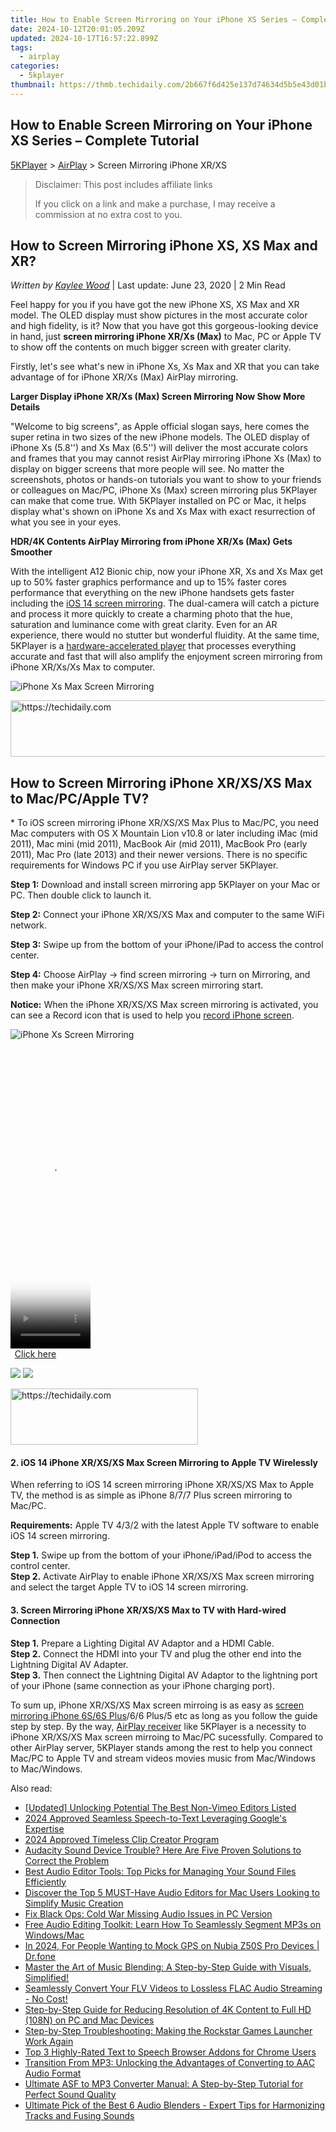 ```yaml
---
title: How to Enable Screen Mirroring on Your iPhone XS Series – Complete Tutorial
date: 2024-10-12T20:01:05.209Z
updated: 2024-10-17T16:57:22.899Z
tags:
  - airplay
categories:
  - 5kplayer
thumbnail: https://thmb.techidaily.com/2b667f6d425e137d74634d5b5e43d01ba3b3015e34fc38e54ba016f1aa0f02aa.jpg
---
```


## How to Enable Screen Mirroring on Your iPhone XS Series – Complete Tutorial

[5KPlayer](https://tools.techidaily.com/5kplayer/products/) \> [AirPlay](https://tools.techidaily.com/5kplayer/airplay/) \> Screen Mirroring iPhone XR/XS

>  Disclaimer: This post includes affiliate links
>
>  If you click on a link and make a purchase, I may receive a commission at no extra cost to you.
>

## How to Screen Mirroring iPhone XS, XS Max and XR?

 _Written by [Kaylee Wood](https://www.quora.com/profile/Amanda-Hu-21)_ | Last update: June 23, 2020 | 2 Min Read

Feel happy for you if you have got the new iPhone XS, XS Max and XR model. The OLED display must show pictures in the most accurate color and high fidelity, is it? Now that you have got this gorgeous-looking device in hand, just **screen mirroring iPhone XR/Xs (Max)** to Mac, PC or Apple TV to show off the contents on much bigger screen with greater clarity.

Firstly, let's see what's new in iPhone Xs, Xs Max and XR that you can take advantage of for iPhone XR/Xs (Max) AirPlay mirroring.

**Larger Display iPhone XR/Xs (Max) Screen Mirroring Now Show More Details**

"Welcome to big screens", as Apple official slogan says, here comes the super retina in two sizes of the new iPhone models. The OLED display of iPhone Xs (5.8'') and Xs Max (6.5'') will deliver the most accurate colors and frames that you may cannot resist AirPlay mirroring iPhone Xs (Max) to display on bigger screens that more people will see. No matter the screenshots, photos or hands-on tutorials you want to show to your friends or colleagues on Mac/PC, iPhone Xs (Max) screen mirroring plus 5KPlayer can make that come true. With 5KPlayer installed on PC or Mac, it helps display what's shown on iPhone Xs and Xs Max with exact resurrection of what you see in your eyes.

**HDR/4K Contents AirPlay Mirroring from iPhone XR/Xs (Max) Gets Smoother**

With the intelligent A12 Bionic chip, now your iPhone XR, Xs and Xs Max get up to 50% faster graphics performance and up to 15% faster cores performance that everything on the new iPhone handsets gets faster including the [iOS 14 screen mirroring](https://tools.techidaily.com/5kplayer/airplay/). The dual-camera will catch a picture and process it more quickly to create a charming photo that the hue, saturation and luminance come with great clarity. Even for an AR experience, there would no stutter but wonderful fluidity. At the same time, 5KPlayer is a [hardware-accelerated player](https://tools.techidaily.com/5kplayer/video-music-player/) that processes everything accurate and fast that will also amplify the enjoyment screen mirroring from iPhone XR/Xs/Xs Max to computer.

![iPhone Xs Max Screen Mirroring](https://www.5kplayer.com/airplay/img/airplay-sherlock-homes.png) 

<!-- affiliate ads begin -->
<a href="https://zebaoaffiliateprogram.pxf.io/c/5597632/2137975/21526" target="_top" id="2137975">
  <img src="//a.impactradius-go.com/display-ad/21526-2137975" border="0" alt="https://techidaily.com" width="728" height="90"/>
</a>
<img height="0" width="0" src="https://zebaoaffiliateprogram.pxf.io/i/5597632/2137975/21526" style="position:absolute;visibility:hidden;" border="0" />
<!-- affiliate ads end -->

## How to Screen Mirroring iPhone XR/XS/XS Max to Mac/PC/Apple TV?

\* To iOS screen mirroring iPhone XR/XS/XS Max Plus to Mac/PC, you need Mac computers with OS X Mountain Lion v10.8 or later including iMac (mid 2011), Mac mini (mid 2011), MacBook Air (mid 2011), MacBook Pro (early 2011), Mac Pro (late 2013) and their newer versions. There is no specific requirements for Windows PC if you use AirPlay server 5KPlayer.

**Step 1:**  Download and install screen mirroring app 5KPlayer on your Mac or PC. Then double click to launch it.

**Step 2:** Connect your iPhone XR/XS/XS Max and computer to the same WiFi network.

**Step 3:**  Swipe up from the bottom of your iPhone/iPad to access the control center.

**Step 4:** Choose AirPlay -> find screen mirroring -> turn on Mirroring, and then make your iPhone XR/XS/XS Max screen mirroring start.

**Notice:** When the iPhone XR/XS/XS Max screen mirroring is activated, you can see a Record icon that is used to help you [record iPhone screen](https://tools.techidaily.com/5kplayer/airplay/).

![iPhone Xs Screen Mirroring](https://www.5kplayer.com/airplay/img/airplay-mirroring-game.png) 

<!-- affiliate ads begin -->
<span id="1975636">
					<video width="128" height="480" style="cursor:pointer"
           poster="//a.impactradius-go.com/display-clicktoplayimage/1975636.png"
           onclick="if(!this.playClicked){this.play();this.setAttribute('controls',true);this.playClicked=true;}">
	   <source src="//a.impactradius-go.com/display-ad/22993-1975636">
	   <img src="//a.impactradius-go.com/display-clicktoplayimage/1975636.png" style="border: none; height: 100%; width: 100%; object-fit: contain">
	</video>
	<div style="width:80px;text-align:center"><a href="javascript:window.open(decodeURIComponent('https%3A%2F%2Fhomestyler.sjv.io%2Fc%2F5597632%2F1975636%2F22993'), '_blank');void(0);">Click here</a></div>
</span>
<img height="0" width="0" src="https://imp.pxf.io/i/5597632/1975636/22993" style="position:absolute;visibility:hidden;" border="0" />
<!-- affiliate ads end -->

[![](https://www.5kplayer.com/airplay/../button/freedownwhitewin.png)](https://tools.techidaily.com/5kplayer/products/) [![](https://www.5kplayer.com/airplay/../button/freedownbackmac.png)](https://tools.techidaily.com/5kplayer/products/) 

<!-- affiliate ads begin -->
<a href="https://aligracehair.sjv.io/c/5597632/1972665/19272" target="_top" id="1972665">
  <img src="//a.impactradius-go.com/display-ad/19272-1972665" border="0" alt="https://techidaily.com" width="300" height="90"/>
</a>
<img height="0" width="0" src="https://aligracehair.sjv.io/i/5597632/1972665/19272" style="position:absolute;visibility:hidden;" border="0" />
<!-- affiliate ads end -->

#### **2\. iOS 14 iPhone XR/XS/XS Max Screen Mirroring to Apple TV Wirelessly**

When referring to iOS 14 screen mirroring iPhone XR/XS/XS Max to Apple TV, the method is as simple as iPhone 8/7/7 Plus screen mirroring to Mac/PC.

**Requirements:** Apple TV 4/3/2 with the latest Apple TV software to enable iOS 14 screen mirroring.

**Step 1.** Swipe up from the bottom of your iPhone/iPad/iPod to access the control center.  
**Step 2.** Activate AirPlay to enable iPhone XR/XS/XS Max screen mirroring and select the target Apple TV to iOS 14 screen mirroring.

#### **3\. Screen Mirroring iPhone XR/XS/XS Max to TV with Hard-wired Connection**

**Step 1.** Prepare a Lighting Digital AV Adaptor and a HDMI Cable.  
**Step 2.** Connect the HDMI into your TV and plug the other end into the Lightning Digital AV Adapter.  
**Step 3.** Then connect the Lightning Digital AV Adaptor to the lightning port of your iPhone (same connection as your iPhone charging port).

To sum up, iPhone XR/XS/XS Max screen mirroing is as easy as [screen mirroring iPhone 6S/6S Plus](https://tools.techidaily.com/5kplayer/airplay/)/6/6 Plus/5 etc as long as you follow the guide step by step. By the way, [AirPlay receiver](https://tools.techidaily.com/5kplayer/airplay/) like 5KPlayer is a necessity to iPhone XR/XS/XS Max screen mirroing to Mac/PC sucessfully. Compared to other AirPlay server, 5KPlayer stands among the rest to help you connect Mac/PC to Apple TV and stream videos movies music from Mac/Windows to Mac/Windows.

<ins class="adsbygoogle"
     style="display:block"
     data-ad-format="autorelaxed"
     data-ad-client="ca-pub-7571918770474297"
     data-ad-slot="1223367746"></ins>

<ins class="adsbygoogle"
     style="display:block"
     data-ad-client="ca-pub-7571918770474297"
     data-ad-slot="8358498916"
     data-ad-format="auto"
     data-full-width-responsive="true"></ins>

<span class="atpl-alsoreadstyle">Also read:</span>
<div><ul>
<li><a href="https://vimeo-videos.techidaily.com/updated-unlocking-potential-the-best-non-vimeo-editors-listed/"><u>[Updated] Unlocking Potential The Best Non-Vimeo Editors Listed</u></a></li>
<li><a href="https://screen-mirroring-recording.techidaily.com/2024-approved-seamless-speech-to-text-leveraging-googles-expertise/"><u>2024 Approved Seamless Speech-to-Text Leveraging Google's Expertise</u></a></li>
<li><a href="https://screen-capture.techidaily.com/2024-approved-timeless-clip-creator-program/"><u>2024 Approved Timeless Clip Creator Program</u></a></li>
<li><a href="https://sound-issues.techidaily.com/1723016782531-audacity-sound-device-trouble-here-are-five-proven-solutions-to-correct-the-problem/"><u>Audacity Sound Device Trouble? Here Are Five Proven Solutions to Correct the Problem</u></a></li>
<li><a href="https://media-tips.techidaily.com/best-audio-editor-tools-top-picks-for-managing-your-sound-files-efficiently/"><u>Best Audio Editor Tools: Top Picks for Managing Your Sound Files Efficiently</u></a></li>
<li><a href="https://media-tips.techidaily.com/discover-the-top-5-must-have-audio-editors-for-mac-users-looking-to-simplify-music-creation/"><u>Discover the Top 5 MUST-Have Audio Editors for Mac Users Looking to Simplify Music Creation</u></a></li>
<li><a href="https://sound-issues.techidaily.com/fix-black-ops-cold-war-missing-audio-issues-in-pc-version/"><u>Fix Black Ops: Cold War Missing Audio Issues in PC Version</u></a></li>
<li><a href="https://media-tips.techidaily.com/free-audio-editing-toolkit-learn-how-to-seamlessly-segment-mp3s-on-windowsmac/"><u>Free Audio Editing Toolkit: Learn How To Seamlessly Segment MP3s on Windows/Mac</u></a></li>
<li><a href="https://android-location.techidaily.com/in-2024-for-people-wanting-to-mock-gps-on-nubia-z50s-pro-devices-drfone-by-drfone-virtual/"><u>In 2024, For People Wanting to Mock GPS on Nubia Z50S Pro Devices | Dr.fone</u></a></li>
<li><a href="https://media-tips.techidaily.com/1723620208633-master-the-art-of-music-blending-a-step-by-step-guide-with-visuals-simplified/"><u>Master the Art of Music Blending: A Step-by-Step Guide with Visuals, Simplified!</u></a></li>
<li><a href="https://tech-savvy.techidaily.com/seamlessly-convert-your-flv-videos-to-lossless-flac-audio-streaming-no-cost/"><u>Seamlessly Convert Your FLV Videos to Lossless FLAC Audio Streaming - No Cost!</u></a></li>
<li><a href="https://some-knowledge.techidaily.com/step-by-step-guide-for-reducing-resolution-of-4k-content-to-full-hd-108n-on-pc-and-mac-devices/"><u>Step-by-Step Guide for Reducing Resolution of 4K Content to Full HD (108N) on PC and Mac Devices</u></a></li>
<li><a href="https://program-issues.techidaily.com/step-by-step-troubleshooting-making-the-rockstar-games-launcher-work-again/"><u>Step-by-Step Troubleshooting: Making the Rockstar Games Launcher Work Again</u></a></li>
<li><a href="https://media-tips.techidaily.com/top-3-highly-rated-text-to-speech-browser-addons-for-chrome-users/"><u>Top 3 Highly-Rated Text to Speech Browser Addons for Chrome Users</u></a></li>
<li><a href="https://media-tips.techidaily.com/transition-from-mp3-unlocking-the-advantages-of-converting-to-aac-audio-format/"><u>Transition From MP3: Unlocking the Advantages of Converting to AAC Audio Format</u></a></li>
<li><a href="https://media-tips.techidaily.com/ultimate-asf-to-mp3-converter-manual-a-step-by-step-tutorial-for-perfect-sound-quality/"><u>Ultimate ASF to MP3 Converter Manual: A Step-by-Step Tutorial for Perfect Sound Quality</u></a></li>
<li><a href="https://media-tips.techidaily.com/ultimate-pick-of-the-best-6-audio-blenders-expert-tips-for-harmonizing-tracks-and-fusing-sounds/"><u>Ultimate Pick of the Best 6 Audio Blenders - Expert Tips for Harmonizing Tracks and Fusing Sounds</u></a></li>
</ul></div>

